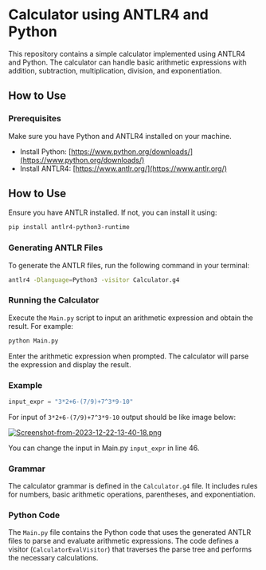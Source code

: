 # Calculator using ANTLR4 and Python

This repository contains a simple calculator implemented using ANTLR4 and Python. The calculator can handle basic arithmetic expressions with addition, subtraction, multiplication, division, and exponentiation.

## How to Use

### Prerequisites

Make sure you have Python and ANTLR4 installed on your machine.

- Install Python: [https://www.python.org/downloads/](https://www.python.org/downloads/)
- Install ANTLR4: [https://www.antlr.org/](https://www.antlr.org/)

## How to Use

Ensure you have ANTLR installed. If not, you can install it using:

```bash
pip install antlr4-python3-runtime
```
### Generating ANTLR Files

To generate the ANTLR files, run the following command in your terminal:

```bash
antlr4 -Dlanguage=Python3 -visitor Calculator.g4
```

### Running the Calculator

Execute the `Main.py` script to input an arithmetic expression and obtain the result. For example:

```bash
python Main.py
```

Enter the arithmetic expression when prompted. The calculator will parse the expression and display the result.

### Example

```python
input_expr = "3*2+6-(7/9)+7^3*9-10"
```
For input of `3*2+6-(7/9)+7^3*9-10` output should be like image below:

[![Screenshot-from-2023-12-22-13-40-18.png](https://i.postimg.cc/0QKTDCFN/Screenshot-from-2023-12-22-13-40-18.png)](https://postimg.cc/CBYrVbFy)

You can change the input in Main.py `input_expr` in line 46.

### Grammar

The calculator grammar is defined in the `Calculator.g4` file. It includes rules for numbers, basic arithmetic operations, parentheses, and exponentiation.

### Python Code

The `Main.py` file contains the Python code that uses the generated ANTLR files to parse and evaluate arithmetic expressions. The code defines a visitor (`CalculatorEvalVisitor`) that traverses the parse tree and performs the necessary calculations.


